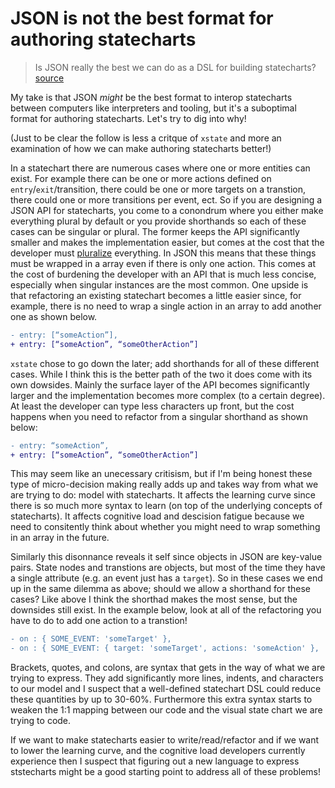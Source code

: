 # JSON is not the best format for authoring statecharts

> Is JSON really the best we can do as a DSL for building statecharts? [source](https://twitter.com/mpocock1/status/1439853560150298624)

My take is that JSON *might* be the best format to interop statecharts between computers like interpreters and tooling, but it's a suboptimal format for authoring statecharts. Let's try to dig into why!

(Just to be clear the follow is less a critque of `xstate` and more an examination of how we can make authoring statecharts better!)

In a statechart there are numerous cases where one or more entities can exist. For example there can be one or more actions defined on `entry`/`exit`/transition, there could be one or more targets on a transtion, there could one or more transitions per event, ect. So if you are designing a JSON API for statecharts, you come to a conondrum where you either make everything plural by default or you provide shorthands so each of these cases can be singular or plural. The former keeps the API significantly smaller and makes the implementation easier, but comes at the cost that the developer must [pluralize](https://www.swyx.io/preemptive-pluralization/) everything. In JSON this means that these things must be wrapped in a array even if there is only one action. This comes at the cost of burdening the developer with an API that is much less concise, especially when singular instances are the most common. One upside is that refactoring an existing statechart becomes a little easier since, for example, there is no need to wrap a single action in an array to add another one as shown below.

```diff
- entry: [“someAction”],
+ entry: [“someAction”, “someOtherAction”]
```

`xstate` chose to go down the later; add shorthands for all of these different cases. While I think this is the better path of the two it does come with its own dowsides. Mainly the surface layer of the API becomes significantly larger and the implementation becomes more complex (to a certain degree). At least the developer can type less characters up front, but the cost happens when you need to refactor from a singular shorthand as shown below:

```diff
- entry: “someAction”,
+ entry: [“someAction”, “someOtherAction”]
```

This may seem like an unecessary critisism, but if I'm being honest these type of micro-decision making really adds up and takes way from what we are trying to do: model with statecharts. It affects the learning curve since there is so much more syntax to learn (on top of the underlying concepts of statecharts). It affects cognitive load and descision fatigue because we need to consitently think about whether you might need to wrap something in an array in the future.

Similarly this disonnance reveals it self since objects in JSON are key-value pairs. State nodes and transtions are objects, but most of the time they have a single attribute (e.g. an event just has a `target`). So in these cases we end up in the same dilemma as above; should we allow a shorthand for these cases? Like above I think the shorthad makes the most sense, but the downsides still exist. In the example below, look at all of the refactoring you have to do to add one action to a transtion!

```diff
- on : { SOME_EVENT: 'someTarget' },
- on : { SOME_EVENT: { target: 'someTarget', actions: 'someAction' },
```

Brackets, quotes, and colons, are syntax that gets in the way of what we are trying to express. They add significantly more lines, indents, and characters to our model and I suspect that a well-defined statechart DSL could reduce these quantities by up to 30-60%. Furthermore this extra syntax starts to weaken the 1:1 mapping between our code and the visual state chart we are trying to code.

If we want to make statecharts easier to write/read/refactor and if we want to lower the learning curve, and the cognitive load developers currently experience then I suspect that figuring out a new language to express ststecharts might be a good starting point to address all of these problems!
